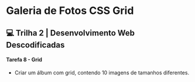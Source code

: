 # Galeria de Fotos CSS Grid

## 💻 Trilha 2 | Desenvolvimento Web Descodificadas

#### Tarefa 8 - Grid

- Criar um álbum com grid, contendo 10 imagens de tamanhos diferentes.